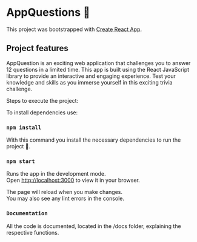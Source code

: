 # AppQuestions 🤔

This project was bootstrapped with [Create React App](https://github.com/facebook/create-react-app).

## Project features

AppQuestion is an exciting web application that challenges you to answer 12 questions in a limited time. This app is built using the React JavaScript library to provide an interactive and engaging experience. Test your knowledge and skills as you immerse yourself in this exciting trivia challenge.

Steps to execute the project:

To install dependencies use:

### `npm install`

With this command you install the necessary dependencies to run the project 🚀.

### `npm start`

Runs the app in the development mode.\
Open [http://localhost:3000](http://localhost:3000) to view it in your browser.

The page will reload when you make changes.\
You may also see any lint errors in the console.

### `Documentation`

All the code is documented, located in the /docs folder, explaining the respective functions.


